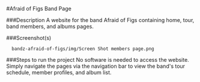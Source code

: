 #Afraid of Figs Band Page

###Description
A website for the band Afraid of Figs containing home, tour, band members, and albums pages.

###Screenshot(s)

      bandz-afraid-of-figs/img/Screen Shot members page.png
    

###Steps to run the project
No software is needed to access the website. Simply navigate the pages via the navigation bar to view the band's tour schedule, member profiles, and album list.
